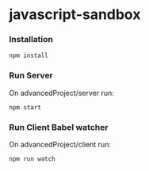 # javascript-sandbox

### Installation

`npm install`

### Run Server

On advancedProject/server run:

`npm start`

### Run Client Babel watcher

On advancedProject/client run:

`npm run watch`
